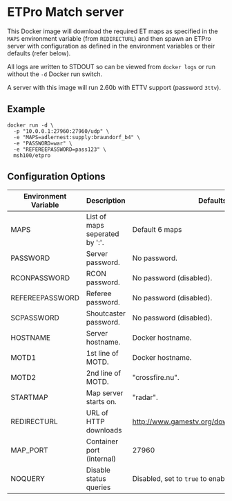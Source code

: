 ETPro Match server
==================

This Docker image will download the required ET maps as specified in the `MAPS` environment variable (from `REDIRECTURL`) and then spawn an ETPro server with configuration as defined in the environment variables or their defaults (refer below).

All logs are written to STDOUT so can be viewed from `docker logs` or run without the `-d` Docker run switch.

A server with this image will run 2.60b with ETTV support (password `3ttv`).

Example
-------

```
docker run -d \
  -p "10.0.0.1:27960:27960/udp" \
  -e "MAPS=adlernest:supply:braundorf_b4" \
  -e "PASSWORD=war" \
  -e "REFEREEPASSWORD=pass123" \
  msh100/etpro
```

Configuration Options
---------------------

Environment Variable | Description                    | Defaults
-------------------- | ------------------------------ | ----------------------------------------------
MAPS                 | List of maps seperated by ':'. | Default 6 maps
PASSWORD             | Server password.               | No password.
RCONPASSWORD         | RCON password.                 | No password (disabled).
REFEREEPASSWORD      | Referee password.              | No password (disabled).
SCPASSWORD           | Shoutcaster password.          | No password (disabled).
HOSTNAME             | Server hostname.               | Docker hostname.
MOTD1                | 1st line of MOTD.              | Docker hostname.
MOTD2                | 2nd line of MOTD.              | "crossfire.nu".
STARTMAP             | Map server starts on.          | "radar".
REDIRECTURL          | URL of HTTP downloads          | http://www.gamestv.org/download/repository/et/
MAP_PORT             | Container port (internal)      | 27960
NOQUERY              | Disable status queries         | Disabled, set to `true` to enable.
